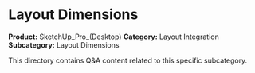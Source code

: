 # Layout Dimensions

**Product:** SketchUp_Pro_(Desktop)
**Category:** Layout Integration
**Subcategory:** Layout Dimensions

This directory contains Q&A content related to this specific subcategory.
